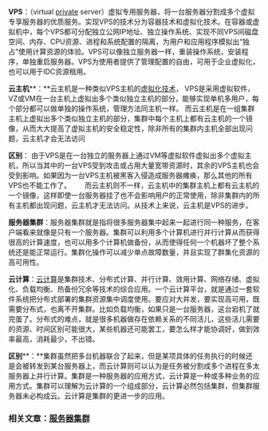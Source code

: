 **VPS**：（virtual [private](https://so.csdn.net/so/search?q=private&spm=1001.2101.3001.7020) server）虚拟专用服务器，将一台服务器分割成多个虚拟专享服务器的优质服务。实现VPS的技术分为容器技术和虚拟化技术。在容器或虚拟机中，每个VPS都可分配独立公网IP地址、独立操作系统、实现不同VPS间磁盘空间、内存、CPU资源、进程和系统配置的隔离，为用户和应用程序模拟出“独占”使用计算资源的体验。VPS可以像独立服务器一样，重装操作系统，安装程序，单独重启服务器。VPS为使用者提供了管理配置的自由，可用于企业虚拟化，也可以用于IDC资源租用。

**云主机****：**云主机是一种类似VPS主机的[虚拟化技术](https://so.csdn.net/so/search?q=%E8%99%9A%E6%8B%9F%E5%8C%96%E6%8A%80%E6%9C%AF&spm=1001.2101.3001.7020)， VPS是采用虚拟软件，VZ或VM在一台主机上虚拟出多个类似独立主机的部分，能够实现单机多用户，每个部分都可以做单独的操作系统，管理方法同主机一样。 而云主机是在一组集群主机上虚拟出多个类似独立主机的部分，集群中每个主机上都有云主机的一个镜像，从而大大提高了虚拟主机的安全稳定性，除非所有的集群内主机全部出现问题，云主机才会无法访问

**区别**： 由于VPS是在一台独立的服务器上通过VM等虚拟软件虚拟出多个虚拟主机，所以当其中的一台VPS受到攻击或占用大量宽带资源时，其余的VPS主机也会受到影响。如果因为一台VPS主机被黑客入侵造成服务器瘫痪，那么其他的所有VPS也不能工作了。       而云主机则不一样，云主机中的集群主机上都有云主机的一个镜像，这样即使一台服务器挂了也不会影响用户的正常使用，除非集群内的所有主机都出现问题，云主机才无法访问。从技术上来说，云主机是VPS的进步。

**服务器集群**：服务器集群就是指将很多服务器集中起来一起进行同一种服务，在客户端看来就像是只有一个服务器。集群可以利用多个计算机进行并行计算从而获得很高的计算速度，也可以用多个计算机做备份，从而使得任何一个机器坏了整个系统还是能正常运行。集群化操作可以减少单点故障数量，并且实现了群集化资源的高可用性。

**云计算**：[云计算](https://so.csdn.net/so/search?q=%E4%BA%91%E8%AE%A1%E7%AE%97&spm=1001.2101.3001.7020)是集群技术、分布式计算、并行计算、效用计算、网络存储、虚拟化、负载均衡、热备份冗余等技术的综合应用。一个云计算平台，就是通过一套软件系统把分布式部署的集群资源集中调度使用。要应对大并发，要实现高可用，既需要分布式，也离不开集群。比如负载均衡，如果只是一台服务器，这台宕机了就完蛋了。分布式的难点，就是很多机器做存在依赖关系的不同活儿，这些活儿需要的资源、时间区别可能很大，某些机器还可能罢工，要怎么样才能协调好，做到效率最高，消耗最少，不出错。

**区别****：**集群虽然把多台机器联合了起来，但是某项具体的任务执行的时候还是会被转发到某台服务器上，而云计算则可以认为是任务被分割成多个进程在多太服务器上并行计算。集群是一种服务器的应用方式，云计算是一种或多种业务的应用方式。集群可以理解为云计算的一个组成部分，云计算必然包括集群，但集群服务器未必构成云。云计算是集群的更进一步的应用。

### 相关文章：[服务器集群](https://blog.csdn.net/qq_36119192/article/details/82899046)